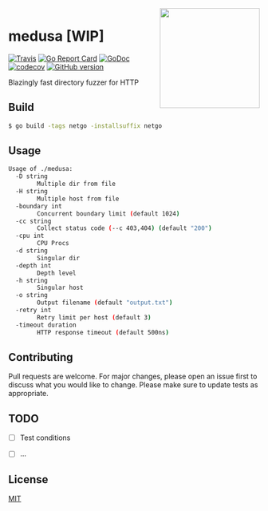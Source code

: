 <img align="right" width="200" src="https://github.com/riza/medusa/blob/master/res/logo_tmp.png?raw=true" />

# medusa [WIP]

[![Travis](https://img.shields.io/travis/riza/medusa.svg)](https://travis-ci.org/riza/medusa)
[![Go Report Card](https://goreportcard.com/badge/github.com/riza/medusa)](https://goreportcard.com/report/github.com/riza/medusa)
[![GoDoc](https://img.shields.io/badge/godoc-reference-blue.svg)](http://godoc.org/github.com/riza/medusa)
[![codecov](https://codecov.io/gh/riza/medusa/branch/master/graph/badge.svg)](https://codecov.io/gh/riza/medusa)
[![GitHub version](https://badge.fury.io/gh/riza%2Fmedusa.svg)](https://github.com/riza/medusa/releases)

Blazingly fast directory fuzzer for HTTP

## Build

```bash
$ go build -tags netgo -installsuffix netgo
```

## Usage

```bash
Usage of ./medusa:
  -D string
        Multiple dir from file
  -H string
        Multiple host from file
  -boundary int
        Concurrent boundary limit (default 1024)
  -cc string
        Collect status code (--c 403,404) (default "200")
  -cpu int
        CPU Procs
  -d string
        Singular dir
  -depth int
        Depth level
  -h string
        Singular host
  -o string
        Output filename (default "output.txt")
  -retry int
        Retry limit per host (default 3)
  -timeout duration
        HTTP response timeout (default 500ns)
```

## Contributing
Pull requests are welcome. For major changes, please open an issue first to discuss what you would like to change.
Please make sure to update tests as appropriate.

## TODO

- [ ] Test conditions
- [ ] ...


## License
[MIT](https://choosealicense.com/licenses/mit/)